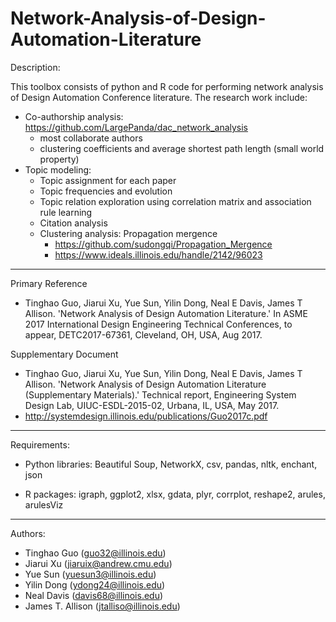 # Network-Analysis-of-Design-Automation-Literature

Description:

This toolbox consists of python and R code for performing network analysis of
Design Automation Conference literature. The research work include:
- Co-authorship analysis: https://github.com/LargePanda/dac_network_analysis
  - most collaborate authors
  - clustering coefficients and average shortest path length (small world property)
- Topic modeling: 
  - Topic assignment for each paper
  - Topic frequencies and evolution
  - Topic relation exploration using correlation matrix and association rule learning
  - Citation analysis
  - Clustering analysis: Propagation mergence
    - https://github.com/sudongqi/Propagation_Mergence
    - https://www.ideals.illinois.edu/handle/2142/96023
 
-------------------------------------------------------------------------------
Primary Reference
- Tinghao Guo, Jiarui Xu, Yue Sun, Yilin Dong, Neal E Davis, James T Allison. 'Network Analysis of Design Automation Literature.' In ASME 2017 International Design Engineering Technical Conferences, to appear, DETC2017-67361, Cleveland, OH, USA, Aug 2017.

Supplementary Document
- Tinghao Guo, Jiarui Xu, Yue Sun, Yilin Dong, Neal E Davis, James T Allison. 'Network Analysis of Design Automation Literature (Supplementary Materials).' Technical report, Engineering System Design Lab, UIUC-ESDL-2015-02, Urbana, IL, USA, May 2017. 
- http://systemdesign.illinois.edu/publications/Guo2017c.pdf
-------------------------------------------------------------------------------
Requirements:

- Python libraries: Beautiful Soup, NetworkX, csv, pandas, nltk, enchant, json

- R packages: igraph, ggplot2, xlsx, gdata, plyr, corrplot, reshape2, arules, arulesViz

-------------------------------------------------------------------------------
Authors: 
- Tinghao Guo (guo32@illinois.edu)
- Jiarui Xu (jiaruix@andrew.cmu.edu)
- Yue Sun (yuesun3@illinois.edu)
- Yilin Dong (ydong24@illinois.edu)
- Neal Davis (davis68@illinois.edu)
- James T. Allison (jtalliso@illinois.edu)
